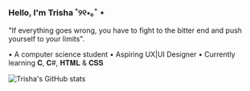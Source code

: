### Hello, I'm Trisha ˚୨୧⋆｡˚ ⋆

"If everything goes wrong, you have to fight to the bitter end and push yourself to your limits".

• A computer science student
• Aspiring UX|UI Designer
• Currently learning 𝐂, 𝐂#, 𝐇𝐓𝐌𝐋 & 𝐂𝐒𝐒

![Trisha's GitHub stats](https://github-readme-stats.vercel.app/api?username=trxshx14&show_icons=true&theme=radical)
